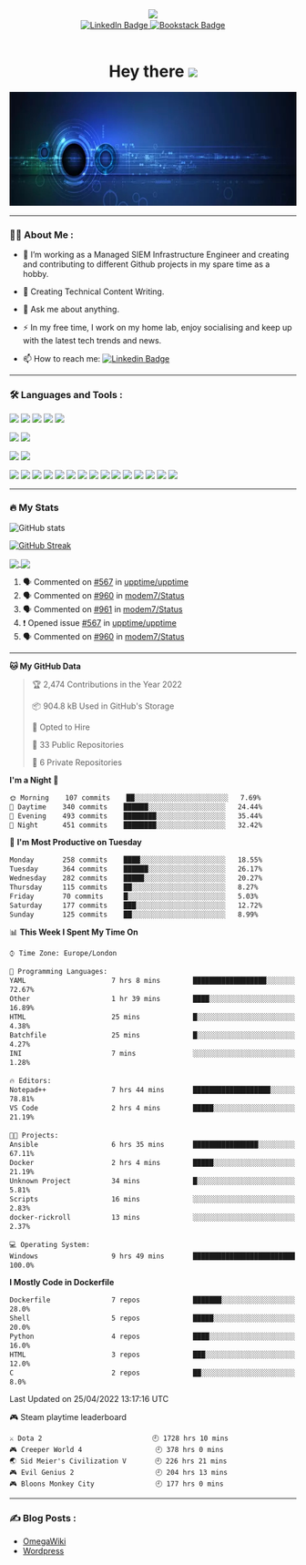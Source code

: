 <div id="header" align="center">
  <img src="https://media.giphy.com/media/f3iwJFOVOwuy7K6FFw/giphy.gif" width="300"/>
<div id="badges">
  <a href="https://www.linkedin.com/in/alexlaneit/">
    <img src="https://img.shields.io/badge/LinkedIn-blue?style=for-the-badge&logo=linkedin&logoColor=white" alt="LinkedIn Badge"/>
  </a>
  <a href="https://omegawiki.modem7.com">
  <img src="https://img.shields.io/badge/Bookstack-blue?style=for-the-badge&logo=BookStack&logoColor=white" alt="Bookstack Badge"/>
  </a>
</div>
  <img src="https://komarev.com/ghpvc/?username=modem7&style=flat-square&color=blue" alt=""/>
<h1>
  Hey there
  <img src="https://media.giphy.com/media/hvRJCLFzcasrR4ia7z/giphy.gif" width="30px"/>
</h1>
</div>

<div align="center">
  <img src="https://github.com/modem7/MiscAssets/blob/master/images/ezgif-6-79e26c05da.jpg" width="800" height="200"/>
</div>

---

### :man_technologist: About Me :
- :telescope: I’m working as a Managed SIEM Infrastructure Engineer and creating and contributing to different Github projects in my spare time as a hobby.

- :seedling: Creating Technical Content Writing.

- 💬 Ask me about anything.

- :zap: In my free time, I work on my home lab, enjoy socialising and keep up with the latest tech trends and news.

- :mailbox: How to reach me: [![Linkedin Badge](https://img.shields.io/badge/-AlexLaneIT-blue?style=flat&logo=Linkedin&logoColor=white)](https://www.linkedin.com/in/alexlaneit/)

---

### :hammer_and_wrench: Languages and Tools :
![](https://img.shields.io/badge/OS-Centos-informational?style=flat&logo=centos&logoColor=white&color=981e32)
![](https://img.shields.io/badge/OS-Debian-informational?style=flat&logo=debian&logoColor=white&color=981e32)
![](https://img.shields.io/badge/OS-RHEL-informational?style=flat&logo=red-hat&logoColor=white&color=981e32)
![](https://img.shields.io/badge/OS-Ubuntu-informational?style=flat&logo=ubuntu&logoColor=white&color=981e32)
![](https://img.shields.io/badge/OS-Windows-informational?style=flat&logo=windows&logoColor=white&color=981e32)

![](https://img.shields.io/badge/Editor-Notepad++-informational?style=flat&logo=notepadplusplus&logoColor=white&color=981e32)
![](https://img.shields.io/badge/Editor-Visual_Studio_Code-informational?style=flat&logo=visual-studio-code&logoColor=white&color=981e32)


![](https://img.shields.io/badge/Shell-Bash-informational?style=flat&logo=gnu-bash&logoColor=white&color=981e32)
![](https://img.shields.io/badge/Shell-ZSH-informational?style=flat&logo=gnu-bash&logoColor=white&color=981e32)

![](https://img.shields.io/badge/Tools-3CX-informational?style=flat&logoColor=white&color=981e32)
![](https://img.shields.io/badge/Tools-Ansible-informational?style=flat&logo=ansible&logoColor=white&color=981e32)
![](https://img.shields.io/badge/Tools-Arduino-informational?style=flat&logo=arduino&logoColor=white&color=981e32)
![](https://img.shields.io/badge/Tools-Borg-informational?style=flat&logoColor=white&color=981e32)
![](https://img.shields.io/badge/Tools-Docker-informational?style=flat&logo=docker&logoColor=white&color=981e32)
![](https://img.shields.io/badge/Tools-Drone_CI-informational?style=flat&logo=drone&logoColor=white&color=981e32)
![](https://img.shields.io/badge/Tools-Git-informational?style=flat&logo=git&logoColor=white&color=981e32)
![](https://img.shields.io/badge/Tools-Github-informational?style=flat&logo=github&logoColor=white&color=981e32)
![](https://img.shields.io/badge/Tools-Gitlab-informational?style=flat&logo=gitlab&logoColor=white&color=981e32)
![](https://img.shields.io/badge/Tools-Jira-informational?style=flat&logo=jira&logoColor=white&color=981e32)
![](https://img.shields.io/badge/Tools-Kanban-informational?style=flat&logoColor=white&color=981e32)
![](https://img.shields.io/badge/Tools-Nginx-informational?style=flat&logo=nginx&logoColor=white&color=981e32)
![](https://img.shields.io/badge/Tools-Raspberry_Pi-informational?style=flat&logo=raspberry-pi&logoColor=white&color=981e32)
![](https://img.shields.io/badge/Tools-Snyk-informational?style=flat&logo=snyk&logoColor=white&color=981e32)
![](https://img.shields.io/badge/Tools-Traefik-informational?style=flat&logoColor=white&color=981e32)

---

### :fire: My Stats
![GitHub stats](https://github-readme-stats.vercel.app/api?username=modem7&show_icons=true&theme=gotham&count_private=true")

[![GitHub Streak](http://github-readme-streak-stats.herokuapp.com?user=modem7&theme=dark&date_format=M%20j%5B%2C%20Y%5D)](https://git.io/streak-stats)

<a href="https://github.com/anuraghazra/github-readme-stats">
  <img align="center" src="https://github-readme-stats.vercel.app/api?username=modem7&show_icons=true&theme=gotham&count_private=true" />
</a>
<a href="https://github.com/anuraghazra/convoychat">
  <img align="center" src="http://github-readme-streak-stats.herokuapp.com?user=modem7&theme=dark&date_format=M%20j%5B%2C%20Y%5D" />
</a>

<!--START_SECTION:activity-->
1. 🗣 Commented on [#567](https://github.com/upptime/upptime/issues/567) in [upptime/upptime](https://github.com/upptime/upptime)
2. 🗣 Commented on [#960](https://github.com/modem7/Status/issues/960) in [modem7/Status](https://github.com/modem7/Status)
3. 🗣 Commented on [#961](https://github.com/modem7/Status/issues/961) in [modem7/Status](https://github.com/modem7/Status)
4. ❗️ Opened issue [#567](https://github.com/upptime/upptime/issues/567) in [upptime/upptime](https://github.com/upptime/upptime)
5. 🗣 Commented on [#960](https://github.com/modem7/Status/issues/960) in [modem7/Status](https://github.com/modem7/Status)
<!--END_SECTION:activity-->
---

<!--START_SECTION:waka-->
**🐱 My GitHub Data** 

> 🏆 2,474 Contributions in the Year 2022
 > 
> 📦 904.8 kB Used in GitHub's Storage 
 > 
> 💼 Opted to Hire
 > 
> 📜 33 Public Repositories 
 > 
> 🔑 6 Private Repositories  
 > 
**I'm a Night 🦉** 

```text
🌞 Morning    107 commits    ██░░░░░░░░░░░░░░░░░░░░░░░   7.69% 
🌆 Daytime    340 commits    ██████░░░░░░░░░░░░░░░░░░░   24.44% 
🌃 Evening    493 commits    ████████░░░░░░░░░░░░░░░░░   35.44% 
🌙 Night      451 commits    ████████░░░░░░░░░░░░░░░░░   32.42%

```
📅 **I'm Most Productive on Tuesday** 

```text
Monday       258 commits    ████░░░░░░░░░░░░░░░░░░░░░   18.55% 
Tuesday      364 commits    ██████░░░░░░░░░░░░░░░░░░░   26.17% 
Wednesday    282 commits    █████░░░░░░░░░░░░░░░░░░░░   20.27% 
Thursday     115 commits    ██░░░░░░░░░░░░░░░░░░░░░░░   8.27% 
Friday       70 commits     █░░░░░░░░░░░░░░░░░░░░░░░░   5.03% 
Saturday     177 commits    ███░░░░░░░░░░░░░░░░░░░░░░   12.72% 
Sunday       125 commits    ██░░░░░░░░░░░░░░░░░░░░░░░   8.99%

```


📊 **This Week I Spent My Time On** 

```text
⌚︎ Time Zone: Europe/London

💬 Programming Languages: 
YAML                     7 hrs 8 mins        ██████████████████░░░░░░░   72.67% 
Other                    1 hr 39 mins        ████░░░░░░░░░░░░░░░░░░░░░   16.89% 
HTML                     25 mins             █░░░░░░░░░░░░░░░░░░░░░░░░   4.38% 
Batchfile                25 mins             █░░░░░░░░░░░░░░░░░░░░░░░░   4.27% 
INI                      7 mins              ░░░░░░░░░░░░░░░░░░░░░░░░░   1.28%

🔥 Editors: 
Notepad++                7 hrs 44 mins       ███████████████████░░░░░░   78.81% 
VS Code                  2 hrs 4 mins        █████░░░░░░░░░░░░░░░░░░░░   21.19%

🐱‍💻 Projects: 
Ansible                  6 hrs 35 mins       ████████████████░░░░░░░░░   67.11% 
Docker                   2 hrs 4 mins        █████░░░░░░░░░░░░░░░░░░░░   21.19% 
Unknown Project          34 mins             █░░░░░░░░░░░░░░░░░░░░░░░░   5.81% 
Scripts                  16 mins             ░░░░░░░░░░░░░░░░░░░░░░░░░   2.83% 
docker-rickroll          13 mins             ░░░░░░░░░░░░░░░░░░░░░░░░░   2.37%

💻 Operating System: 
Windows                  9 hrs 49 mins       █████████████████████████   100.0%

```

**I Mostly Code in Dockerfile** 

```text
Dockerfile               7 repos             ███████░░░░░░░░░░░░░░░░░░   28.0% 
Shell                    5 repos             █████░░░░░░░░░░░░░░░░░░░░   20.0% 
Python                   4 repos             ████░░░░░░░░░░░░░░░░░░░░░   16.0% 
HTML                     3 repos             ███░░░░░░░░░░░░░░░░░░░░░░   12.0% 
C                        2 repos             ██░░░░░░░░░░░░░░░░░░░░░░░   8.0%

```



 Last Updated on 25/04/2022 13:17:16 UTC
<!--END_SECTION:waka-->

<!-- steam-box start -->
🎮 Steam playtime leaderboard
```text
⚔️ Dota 2                           🕘 1728 hrs 10 mins
🎮 Creeper World 4                  🕘 378 hrs 0 mins
🌏 Sid Meier's Civilization V       🕘 226 hrs 21 mins
🎮 Evil Genius 2                    🕘 204 hrs 13 mins
🎮 Bloons Monkey City               🕘 177 hrs 0 mins
```
<!-- Powered by https://github.com/YouEclipse/steam-box . -->
<!-- steam-box end -->

---

### :writing_hand: Blog Posts :
- [OmegaWiki](https://omegawiki.modem7.com)
- [Wordpress](https://modem7.wordpress.com)
